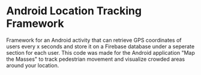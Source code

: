 # Android Location Tracking Framework
Framework for an Android activity that can retrieve GPS coordinates of users every x seconds and store it on a Firebase database under a seperate section for each user. This code was made for the Android application "Map the Masses" to track pedestrian movement and visualize crowded areas around your location.

